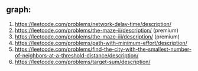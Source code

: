 ## graph:
1. https://leetcode.com/problems/network-delay-time/description/
2. https://leetcode.com/problems/the-maze-ii/description/ (premium)
3. https://leetcode.com/problems/the-maze-iii/description/ (premium)
4. https://leetcode.com/problems/path-with-minimum-effort/description/
5. https://leetcode.com/problems/find-the-city-with-the-smallest-number-of-neighbors-at-a-threshold-distance/description/
6. https://leetcode.com/problems/target-sum/description/